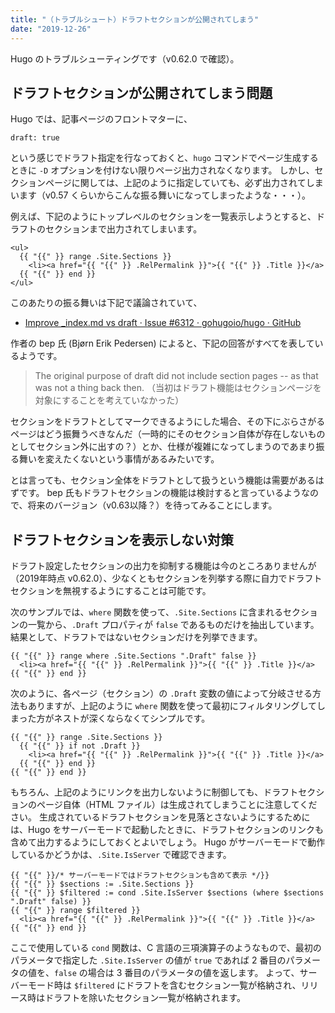 ```yaml
---
title: "（トラブルシュート）ドラフトセクションが公開されてしまう"
date: "2019-12-26"
---
```


Hugo のトラブルシューティングです（v0.62.0 で確認）。

ドラフトセクションが公開されてしまう問題
----

Hugo では、記事ページのフロントマターに、

```
draft: true
```

という感じでドラフト指定を行なっておくと、`hugo` コマンドでページ生成するときに `-D` オプションを付けない限りページ出力されなくなります。
しかし、セクションページに関しては、上記のように指定していても、必ず出力されてしまいます（v0.57 くらいからこんな振る舞いになってしまったような・・・）。

例えば、下記のようにトップレベルのセクションを一覧表示しようとすると、ドラフトのセクションまで出力されてしまいます。

```
<ul>
  {{ "{{" }} range .Site.Sections }}
    <li><a href="{{ "{{" }} .RelPermalink }}">{{ "{{" }} .Title }}</a>
  {{ "{{" }} end }}
</ul>
```

このあたりの振る舞いは下記で議論されていて、

- [Improve _index.md vs draft · Issue #6312 · gohugoio/hugo · GitHub](https://github.com/gohugoio/hugo/issues/6312)

作者の bep 氏 (Bjørn Erik Pedersen) によると、下記の回答がすべてを表しているようです。

> The original purpose of draft did not include section pages -- as that was not a thing back then.
> （当初はドラフト機能はセクションページを対象にすることを考えていなかった）

セクションをドラフトとしてマークできるようにした場合、その下にぶらさがるページはどう振舞うべきなんだ（一時的にそのセクション自体が存在しないものとしてセクション外に出すの？）とか、仕様が複雑になってしまうのであまり振る舞いを変えたくないという事情があるみたいです。

とは言っても、セクション全体をドラフトとして扱うという機能は需要があるはずです。
bep 氏もドラフトセクションの機能は検討すると言っているようなので、将来のバージョン（v0.63以降？）を待ってみることにします。


ドラフトセクションを表示しない対策
----

ドラフト設定したセクションの出力を抑制する機能は今のところありませんが（2019年時点 v0.62.0）、少なくともセクションを列挙する際に自力でドラフトセクションを無視するようにすることは可能です。

次のサンプルでは、`where` 関数を使って、`.Site.Sections` に含まれるセクションの一覧から、`.Draft` プロパティが `false` であるものだけを抽出しています。
結果として、ドラフトではないセクションだけを列挙できます。

```
{{ "{{" }} range where .Site.Sections ".Draft" false }}
  <li><a href="{{ "{{" }} .RelPermalink }}">{{ "{{" }} .Title }}</a>
{{ "{{" }} end }}
```

次のように、各ページ（セクション）の `.Draft` 変数の値によって分岐させる方法もありますが、上記のように `where` 関数を使って最初にフィルタリングしてしまった方がネストが深くならなくてシンプルです。

```
{{ "{{" }} range .Site.Sections }}
  {{ "{{" }} if not .Draft }}
    <li><a href="{{ "{{" }} .RelPermalink }}">{{ "{{" }} .Title }}</a>
  {{ "{{" }} end }}
{{ "{{" }} end }}
```

もちろん、上記のようにリンクを出力しないように制御しても、ドラフトセクションのページ自体（HTML ファイル）は生成されてしまうことに注意してください。
生成されているドラフトセクションを見落とさないようにするためには、Hugo をサーバーモードで起動したときに、ドラフトセクションのリンクも含めて出力するようにしておくとよいでしょう。
Hugo がサーバーモードで動作しているかどうかは、`.Site.IsServer` で確認できます。

```
{{ "{{" }}/* サーバーモードではドラフトセクションも含めて表示 */}}
{{ "{{" }} $sections := .Site.Sections }}
{{ "{{" }} $filtered := cond .Site.IsServer $sections (where $sections ".Draft" false) }}
{{ "{{" }} range $filtered }}
  <li><a href="{{ "{{" }} .RelPermalink }}">{{ "{{" }} .Title }}</a>
{{ "{{" }} end }}
```

ここで使用している `cond` 関数は、C 言語の三項演算子のようなもので、最初のパラメータで指定した `.Site.IsServer` の値が `true` であれば 2 番目のパラメータの値を、`false` の場合は 3 番目のパラメータの値を返します。
よって、サーバーモード時は `$filtered` にドラフトを含むセクション一覧が格納され、リリース時はドラフトを除いたセクション一覧が格納されます。

